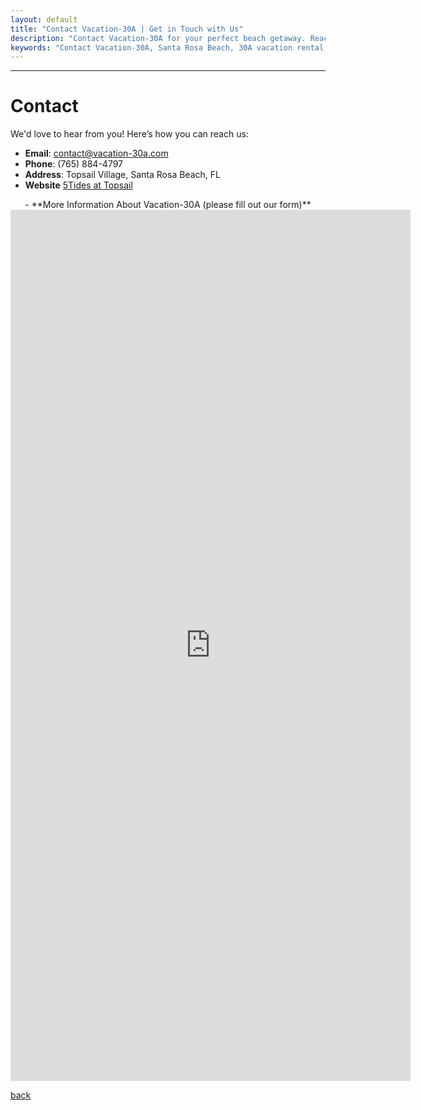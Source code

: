```yaml
---
layout: default
title: "Contact Vacation-30A | Get in Touch with Us"
description: "Contact Vacation-30A for your perfect beach getaway. Reach out for rental inquiries, amenities information, or booking assistance at Santa Rosa Beach, FL."
keywords: "Contact Vacation-30A, Santa Rosa Beach, 30A vacation rental, Florida beach getaway, rental inquiries, booking assistance"
---
```


---

# Contact

We'd love to hear from you! Here’s how you can reach us:
- **Email**: [contact@vacation-30a.com](mailto:5Tidefl@gmail.com)
- **Phone**: (765) 884-4797
- **Address**: Topsail Village, Santa Rosa Beach, FL
- **Website** [5Tides at Topsail](https://5tidesfl.com)
<div style="text-align: center;">
- **More Information About Vacation-30A (please fill out our form)**
</div>
<iframe src="https://docs.google.com/forms/d/e/1FAIpQLSd6xqATwH8-ZKf9176wsEocRiq504atIWmAFRiSTrABRurcMA/viewform?embedded=true" width="640" height="1394" frameborder="0" marginheight="0" marginwidth="0">Loading…</iframe>

[back](./)
